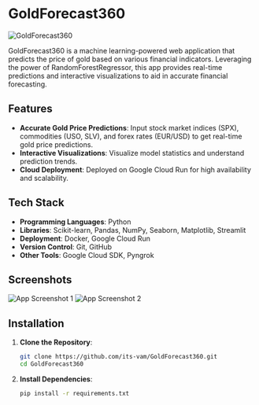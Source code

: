 # GoldForecast360

![GoldForecast360](https://your-image-url.com/banner.png)

GoldForecast360 is a machine learning-powered web application that predicts the price of gold based on various financial indicators. Leveraging the power of RandomForestRegressor, this app provides real-time predictions and interactive visualizations to aid in accurate financial forecasting.

## Features

- **Accurate Gold Price Predictions**: Input stock market indices (SPX), commodities (USO, SLV), and forex rates (EUR/USD) to get real-time gold price predictions.
- **Interactive Visualizations**: Visualize model statistics and understand prediction trends.
- **Cloud Deployment**: Deployed on Google Cloud Run for high availability and scalability.

## Tech Stack

- **Programming Languages**: Python
- **Libraries**: Scikit-learn, Pandas, NumPy, Seaborn, Matplotlib, Streamlit
- **Deployment**: Docker, Google Cloud Run
- **Version Control**: Git, GitHub
- **Other Tools**: Google Cloud SDK, Pyngrok

## Screenshots

![App Screenshot 1](https://your-image-url.com/screenshot1.png)
![App Screenshot 2](https://your-image-url.com/screenshot2.png)

## Installation

1. **Clone the Repository**:
   ```bash
   git clone https://github.com/its-vam/GoldForecast360.git
   cd GoldForecast360

2. **Install Dependencies**:
   ```bash
   pip install -r requirements.txt

